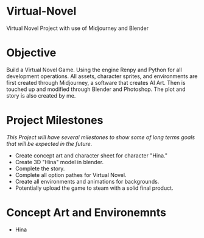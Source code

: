 # Virtual-Novel
Virtual Novel Project with use of Midjourney and Blender

# Objective

Build a Virtual Novel Game. Using the engine Renpy and Python for all development operations. All assets, character sprites, and environments are first created through Midjourney, a software that creates AI Art. Then is touched up and modified through Blender and Photoshop. The plot and story is also created by me. 

# Project Milestones

*This Project will have several milestones to show some of long terms goals that will be expected in the future.*
- Create concept art and character sheet for character "Hina."
- Create 3D "Hina" model in blender.
- Complete the story.
- Complete all option pathes for Virtual Novel.
- Create all environments and animations for backgrounds.
- Potentially upload the game to steam with a solid final product.

# Concept Art and Environemnts

- Hina


